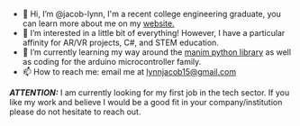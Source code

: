 - 👋 Hi, I’m @jacob-lynn, I'm a recent college engineering graduate, you can learn more about me on my [website.](https://lynncode.com)
- 👀 I’m interested in a little bit of everything! However, I have a particular affinity for AR/VR projects, C#, and STEM education.
- 🌱 I’m currently learning my way around the [manim python library](https://www.manim.community/) as well as coding for the arduino microcontroller family. 
- 📫 How to reach me: email me at lynnjacob15@gmail.com

**_ATTENTION:_** I am currently looking for my first job in the tech sector. If you like my work and believe I would be a good fit in your company/institution please do not hesitate to reach out. 

<!---
jacob-lynn/jacob-lynn is a ✨ special ✨ repository because its `README.md` (this file) appears on your GitHub profile.
You can click the Preview link to take a look at your changes.
--->
